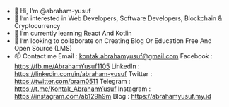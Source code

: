 - 👋 Hi, I’m @abraham-yusuf
- 👀 I’m interested in Web Developers, Software Developers, Blockchain & Cryptocurrency
- 🌱 I’m currently learning React And Kotlin
- 💞️ I’m looking to collaborate on Creating Blog Or Education Free And Open Source (LMS)
- 📫 Contact me 
Email          : kontak.abrahamyusuf@gmail.com
Facebook       : https://fb.me/AbrahamYusuf1105
LinkedIn       : https://linkedin.com/in/abraham-yusuf
Twitter        : https://twitter.com/bram0511
Telegram       : https://t.me/Kontak_AbrahamYusuf
Instagram      : https://instagram.com/ab129h9m
Blog           : https://abrahamyusuf.my.id

<!---
abraham-yusuf/abraham-yusuf is a ✨ special ✨ repository because its `README.md` (this file) appears on your GitHub profile.
You can click the Preview link to take a look at your changes.
--->
